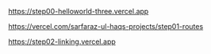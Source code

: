 https://step00-helloworld-three.vercel.app

https://vercel.com/sarfaraz-ul-haqs-projects/step01-routes

https://step02-linking.vercel.app
